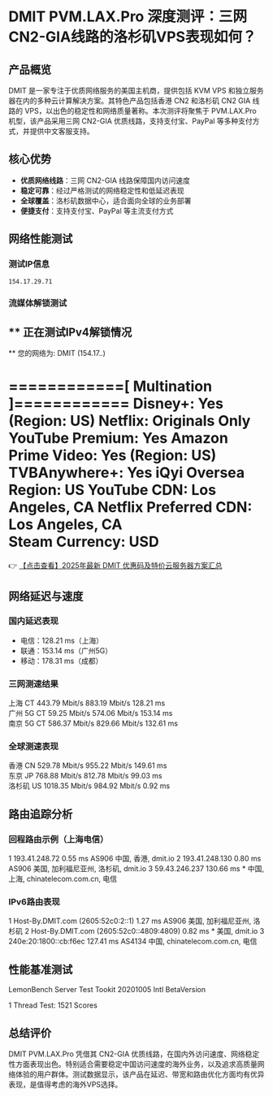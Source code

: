 # DMIT PVM.LAX.Pro 深度测评：三网CN2-GIA线路的洛杉矶VPS表现如何？

## 产品概览

DMIT 是一家专注于优质网络服务的美国主机商，提供包括 KVM VPS 和独立服务器在内的多种云计算解决方案。其特色产品包括香港 CN2 和洛杉矶 CN2 GIA 线路的 VPS，以出色的稳定性和网络质量著称。本次测评将聚焦于 PVM.LAX.Pro 机型，该产品采用三网 CN2-GIA 优质线路，支持支付宝、PayPal 等多种支付方式，并提供中文客服支持。

## 核心优势

- **优质网络线路**：三网 CN2-GIA 线路保障国内访问速度
- **稳定可靠**：经过严格测试的网络稳定性和低延迟表现
- **全球覆盖**：洛杉矶数据中心，适合面向全球的业务部署
- **便捷支付**：支持支付宝、PayPal 等主流支付方式

## 网络性能测试

### 测试IP信息
`154.17.29.71`

### 流媒体解锁测试

 ** 正在测试IPv4解锁情况 
--------------------------------
 ** 您的网络为: DMIT (154.17.*.*) 

============[ Multination ]============
 Disney+:                               Yes (Region: US)
 Netflix:                               Originals Only
 YouTube Premium:                       Yes
 Amazon Prime Video:                    Yes (Region: US)
 TVBAnywhere+:                          Yes
 iQyi Oversea Region:                   US
 YouTube CDN:                           Los Angeles, CA 
 Netflix Preferred CDN:                 Los Angeles, CA  
 Steam Currency:                        USD
=======================================

👉 [【点击查看】2025年最新 DMIT 优惠码及特价云服务器方案汇总](https://bit.ly/dmit_coupon)

## 网络延迟与速度

### 国内延迟表现
- 电信：128.21 ms（上海）
- 联通：153.14 ms（广州5G）
- 移动：178.31 ms（成都）

### 三网测速结果

上海     CT  443.79 Mbit/s     883.19 Mbit/s       128.21 ms                       
广州 5G CT  59.25 Mbit/s      574.06 Mbit/s       153.14 ms                       
南京 5G CT  586.37 Mbit/s     829.66 Mbit/s       132.61 ms                       

### 全球测速表现

香港    CN  529.78 Mbit/s     955.22 Mbit/s       149.61 ms                       
东京    JP  768.88 Mbit/s     812.78 Mbit/s       99.03 ms                        
洛杉矶 US  1018.35 Mbit/s    984.92 Mbit/s       0.92 ms                         

## 路由追踪分析

### 回程路由示例（上海电信）

1  193.41.248.72  0.55 ms  AS906  中国, 香港, dmit.io
2  193.41.248.130  0.80 ms  AS906  美国, 加利福尼亚州, 洛杉矶, dmit.io
3  59.43.246.237  130.66 ms  *  中国, 上海, chinatelecom.com.cn, 电信

### IPv6路由表现

1  Host-By.DMIT.com (2605:52c0:2::1)  1.27 ms  AS906  美国, 加利福尼亚州, 洛杉矶
2  Host-By.DMIT.com (2605:52c0::4809:4809)  0.82 ms  *  美国, dmit.io
3  240e:20:1800::cb:f6ec  127.41 ms  AS4134  中国, chinatelecom.com.cn, 电信

## 性能基准测试

LemonBench Server Test Tookit 20201005 Intl BetaVersion

1 Thread Test:                 1521 Scores

## 总结评价

DMIT PVM.LAX.Pro 凭借其 CN2-GIA 优质线路，在国内外访问速度、网络稳定性方面表现出色。特别适合需要稳定中国访问速度的海外业务，以及追求高质量网络体验的用户群体。测试数据显示，该产品在延迟、带宽和路由优化方面均有优异表现，是值得考虑的海外VPS选择。